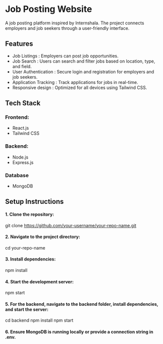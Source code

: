 # Job Posting Website

A job posting platform inspired by Internshala. The project connects employers and job seekers through a user-friendly interface.

## Features

- Job Listings : Employers can post job opportunities.
- Job Search : Users can search and filter jobs based on location, type, and field.
- User Authentication : Secure login and registration for employers and job seekers.
- Application Tracking : Track applications for jobs in real-time.
- Responsive design : Optimized for all devices using Tailwind CSS.

## Tech Stack

### Frontend:
- React.js
- Tailwind CSS

### Backend:
- Node.js
- Express.js

### Database
- MongoDB

## Setup Instructions

#### 1. Clone the repository:
git clone https://github.com/your-username/your-repo-name.git

#### 2. Navigate to the project directory:
cd your-repo-name

#### 3. Install dependencies:
npm install

#### 4. Start the development server:
npm start

#### 5. For the backend, navigate to the backend folder, install dependencies, and start the server:
cd backend
npm install
npm start

#### 6. Ensure MongoDB is running locally or provide a connection string in .env.







